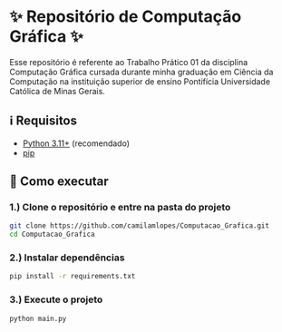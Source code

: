 # :sparkles: Repositório de Computação Gráfica :sparkles: 
Esse repositório é referente ao Trabalho Prático 01 da disciplina Computação Gráfica cursada durante minha graduação em Ciência da Computação na instituição superior de ensino Pontifícia Universidade Católica de Minas Gerais. 

## :information_source: Requisitos

- [Python 3.11+](https://www.python.org/downloads/) (recomendado)
- [pip](https://pip.pypa.io/en/stable/installation/)

## :wrench: Como executar

### 1.) Clone o repositório e entre na pasta do projeto
```bash
git clone https://github.com/camilamlopes/Computacao_Grafica.git
cd Computacao_Grafica
```

### 2.) Instalar dependências
```bash
pip install -r requirements.txt
```

### 3.) Execute o projeto
```bash
python main.py
```
